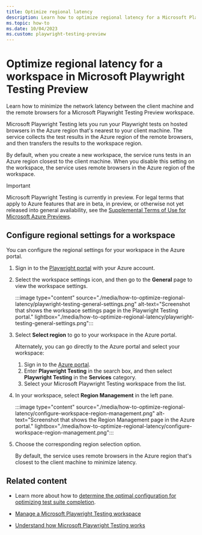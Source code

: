 ```yaml
---
title: Optimize regional latency
description: Learn how to optimize regional latency for a Microsoft Playwright Testing Preview workspace. Choose to run tests on remote browsers in an Azure region nearest to you, or in a fixed region.
ms.topic: how-to
ms.date: 10/04/2023
ms.custom: playwright-testing-preview
---
```


# Optimize regional latency for a workspace in Microsoft Playwright Testing Preview

Learn how to minimize the network latency between the client machine and the remote browsers for a Microsoft Playwright Testing Preview workspace.

Microsoft Playwright Testing lets you run your Playwright tests on hosted browsers in the Azure region that's nearest to your client machine. The service collects the test results in the Azure region of the remote browsers, and then transfers the results to the workspace region.

By default, when you create a new workspace, the service runs tests in an Azure region closest to the client machine. When you disable this setting on the workspace, the service uses remote browsers in the Azure region of the workspace.

> [!IMPORTANT]
> Microsoft Playwright Testing is currently in preview. For legal terms that apply to Azure features that are in beta, in preview, or otherwise not yet released into general availability, see the [Supplemental Terms of Use for Microsoft Azure Previews](https://azure.microsoft.com/support/legal/preview-supplemental-terms/).

## Configure regional settings for a workspace

You can configure the regional settings for your workspace in the Azure portal.

1. Sign in to the [Playwright portal](https://aka.ms/mpt/portal) with your Azure account.

1. Select the workspace settings icon, and then go to the **General** page to view the workspace settings.

    :::image type="content" source="./media/how-to-optimize-regional-latency/playwright-testing-general-settings.png" alt-text="Screenshot that shows the workspace settings page in the Playwright Testing portal." lightbox="./media/how-to-optimize-regional-latency/playwright-testing-general-settings.png":::

1. Select **Select region** to go to your workspace in the Azure portal.

    Alternately, you can go directly to the Azure portal and select your workspace:

    1. Sign in to the [Azure portal](https://portal.azure.com/).
    1. Enter **Playwright Testing** in the search box, and then select **Playwright Testing** in the **Services** category.
    1. Select your Microsoft Playwright Testing workspace from the list.

1. In your workspace, select **Region Management** in the left pane.

    :::image type="content" source="./media/how-to-optimize-regional-latency/configure-workspace-region-management.png" alt-text="Screenshot that shows the Region Management page in the Azure portal." lightbox="./media/how-to-optimize-regional-latency/configure-workspace-region-management.png":::

1. Choose the corresponding  region selection option.

    By default, the service uses remote browsers in the Azure region that's closest to the client machine to minimize latency.

## Related content

- Learn more about how to [determine the optimal configuration for optimizing test suite completion](./concept-determine-optimal-configuration.md).

- [Manage a Microsoft Playwright Testing workspace](./how-to-manage-playwright-workspace.md)

- [Understand how Microsoft Playwright Testing works](./overview-what-is-microsoft-playwright-testing.md#how-it-works)
